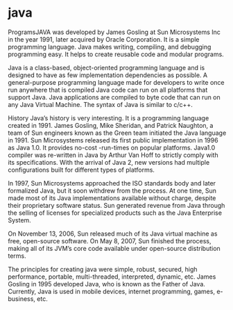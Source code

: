 # java
ProgramsJAVA was developed by James Gosling at Sun Microsystems Inc in the year 1991, later acquired by Oracle Corporation. It is a simple programming language. Java makes writing, compiling, and debugging programming easy. It helps to create reusable code and modular programs.

Java is a class-based, object-oriented programming language and is designed to have as few implementation dependencies as possible. A general-purpose programming language made for developers to write once run anywhere that is compiled Java code can run on all platforms that support Java. Java applications are compiled to byte code that can run on any Java Virtual Machine. The syntax of Java is similar to c/c++.

History
Java’s history is very interesting. It is a programming language created in 1991. James Gosling, Mike Sheridan, and Patrick Naughton, a team of Sun engineers known as the Green team initiated the Java language in 1991. Sun Microsystems released its first public implementation in 1996 as Java 1.0. It provides no-cost -run-times on popular platforms. Java1.0 compiler was re-written in Java by Arthur Van Hoff to strictly comply with its specifications. With the arrival of Java 2, new versions had multiple configurations built for different types of platforms.

In 1997, Sun Microsystems approached the ISO standards body and later formalized Java, but it soon withdrew from the process. At one time, Sun made most of its Java implementations available without charge, despite their proprietary software status. Sun generated revenue from Java through the selling of licenses for specialized products such as the Java Enterprise System.

On November 13, 2006, Sun released much of its Java virtual machine as free, open-source software. On May 8, 2007, Sun finished the process, making all of its JVM’s core code available under open-source distribution terms.

The principles for creating java were simple, robust, secured, high performance, portable, multi-threaded, interpreted, dynamic, etc. James Gosling in 1995 developed Java, who is known as the Father of Java. Currently, Java is used in mobile devices, internet programming, games, e-business, etc.
